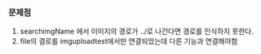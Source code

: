 ### 문제점
1. searchimgName 에서 이미지의 경로가 ../로 나간다면 경로를 인식하지 못한다.
2. file의 결로를 imguploadtest에서만 연결되었는데 다른 기능과 연결해야함